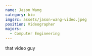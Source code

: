 ```yaml
---
name: Jason Wang
category: bio
imgsrc: assets/jason-wang-video.jpeg
position: Videographer
majors:
  - Computer Engineering
---
```

that video guy